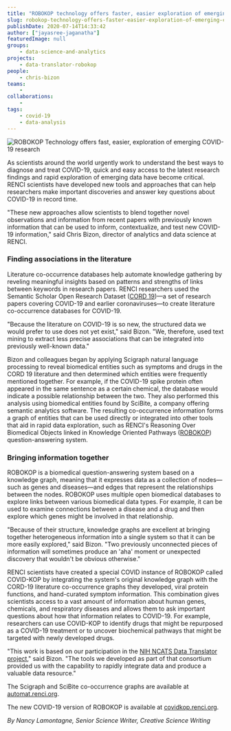 ```yaml
---
title: "ROBOKOP technology offers faster, easier exploration of emerging COVID-19 research"
slug: robokop-technology-offers-faster-easier-exploration-of-emerging-covid-19-research
publishDate: 2020-07-14T14:33:42
author: ["jayasree-jaganatha"]
featuredImage: null
groups:
    - data-science-and-analytics
projects:
    - data-translator-robokop
people:
    - chris-bizon
teams: 
    - 
collaborations:
    - 
tags:
    - covid-19
    - data-analysis
---
```


![ROBOKOP Technology offers fast, easier, exploration of emerging COVID-19 research](https://renci.org/wp-content/uploads/2020/07/ROBOKOP-Blog-01-1024x512.png)

As scientists around the world urgently work to understand the best ways to diagnose and treat COVID-19, quick and easy access to the latest research findings and rapid exploration of emerging data have become critical. RENCI scientists have developed new tools and approaches that can help researchers make important discoveries and answer key questions about COVID-19 in record time.

"These new approaches allow scientists to blend together novel observations and information from recent papers with previously known information that can be used to inform, contextualize, and test new COVID-19 information," said Chris Bizon, director of analytics and data science at RENCI.

### Finding associations in the literature

Literature co-occurrence databases help automate knowledge gathering by reveling meaningful insights based on patterns and strengths of links between keywords in research papers. RENCI researchers used the Semantic Scholar Open Research Dataset ([CORD 19](https://www.semanticscholar.org/cord19))—a set of research papers covering COVID-19 and earlier coronaviruses—to create literature co-occurrence databases for COVID-19.

"Because the literature on COVID-19 is so new, the structured data we would prefer to use does not yet exist," said Bizon. "We, therefore, used text mining to extract less precise associations that can be integrated into previously well-known data."

Bizon and colleagues began by applying Scigraph natural language processing to reveal biomedical entities such as symptoms and drugs in the CORD 19 literature and then determined which entities were frequently mentioned together. For example, if the COVID-19 spike protein often appeared in the same sentence as a certain chemical, the database would indicate a possible relationship between the two. They also performed this analysis using biomedical entities found by SciBite, a company offering semantic analytics software.   The resulting co-occurrence information forms a graph of entities that can be used directly or integrated into other tools that aid in rapid data exploration, such as RENCI's Reasoning Over Biomedical Objects linked in Knowledge Oriented Pathways ([ROBOKOP](https://robokop.renci.org/)) question-answering system.

### Bringing information together

ROBOKOP is a biomedical question-answering system based on a knowledge graph, meaning that it expresses data as a collection of nodes—such as genes and diseases—and edges that represent the relationships between the nodes. ROBOKOP uses multiple open biomedical databases to explore links between various biomedical data types. For example, it can be used to examine connections between a disease and a drug and then explore which genes might be involved in that relationship.

"Because of their structure, knowledge graphs are excellent at bringing together heterogeneous information into a single system so that it can be more easily explored," said Bizon.  "Two previously unconnected pieces of information will sometimes produce an 'aha' moment or unexpected discovery that wouldn't be obvious otherwise."

RENCI scientists have created a special COVID instance of ROBOKOP called COVID-KOP by integrating the system's original knowledge graph with the CORD-19 literature co-occurrence graphs they developed, viral protein functions, and hand-curated symptom information. This combination gives scientists access to a vast amount of information about human genes, chemicals, and respiratory diseases and allows them to ask important questions about how that information relates to COVID-19\. For example, researchers can use COVID-KOP to identify drugs that might be repurposed as a COVID-19 treatment or to uncover biochemical pathways that might be targeted with newly developed drugs.  

"This work is based on our participation in the [NIH NCATS Data Translator project](https://ncats.nih.gov/translator/about)," said Bizon. "The tools we developed as part of that consortium provided us with the capability to rapidly integrate data and produce a valuable data resource."

The Scigraph and SciBite co-occurrence graphs are available at [automat.renci.org](https://automat.renci.org/).

The new COVID-19 version of ROBOKOP is available at [covidkop.renci.org](https://covidkop.renci.org/).

_By Nancy Lamontagne, Senior Science Writer, Creative Science Writing_
